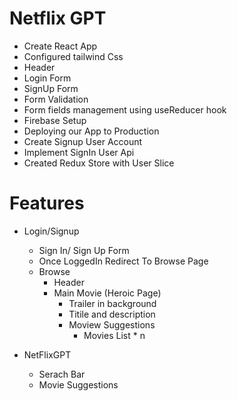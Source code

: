 # Netflix GPT

- Create React App
- Configured tailwind Css
- Header
- Login Form
- SignUp Form
- Form Validation
- Form fields management using useReducer hook
- Firebase Setup
- Deploying our App to Production
- Create Signup User Account
- Implement SignIn User Api
- Created Redux Store with User Slice

# Features

- Login/Signup

  - Sign In/ Sign Up Form
  - Once LoggedIn Redirect To Browse Page
  - Browse
    - Header
    - Main Movie (Heroic Page)
      - Trailer in background
      - Titile and description
      - Moview Suggestions
        - Movies List \* n

- NetFlixGPT
  - Serach Bar
  - Movie Suggestions
